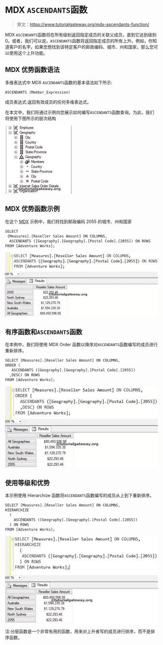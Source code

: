 # MDX `ASCENDANTS`函数

> 原文：<https://www.tutorialgateway.org/mdx-ascendants-function/>

MDX `ASCENDANTS`函数将在所有级别返回指定成员的关联父成员，直到它达到级别 0。或者，我们可以说，`ASCENDANTS`函数将返回指定成员的所有上升。例如，你知道客户的名字。如果您想找到该特定客户的邮政编码、城市、州和国家，那么您可以使用这个上升功能。

## MDX 优势函数语法

多维表达式中 MDX `ASCENDANTS`函数的基本语法如下所示:

```
ASCENDANTS (Member_Expression)
```

成员表达式:返回有效成员的任何多维表达式。

在本文中，我们将通过示例向您展示如何编写`ASCENDANTS`函数查询。为此，我们将使用下图所示的层次结构

![MDX ASCENDANTS FUNCTION](img/14ef2ee3db98ca9b7695977e3370cc44.png)

## MDX 优势函数示例

在这个 [MDX](https://www.tutorialgateway.org/mdx/) 示例中，我们将找到邮政编码 2055 的城市、州和国家

```
SELECT 
 [Measures].[Reseller Sales Amount] ON COLUMNS,
  ASCENDANTS ([Geography].[Geography].[Postal Code].[2055]) ON ROWS
FROM [Adventure Works];
```

![MDX ASCENDANTS FUNCTION 1](img/d11836c67b6da4561d246df0c78e9bb6.png)

## 有序函数和`ASCENDANTS`函数

在本例中，我们将使用 MDX Order 函数以降序对`ASCENDANTS`函数编写的成员进行重新排序。

```
SELECT [Measures].[Reseller Sales Amount] ON COLUMNS,
ORDER (
   ASCENDANTS ([Geography].[Geography].[Postal Code].[2055])
  ,DESC) ON ROWS
FROM [Adventure Works];
```

![MDX ASCENDANTS FUNCTION 2](img/2677a40f042a52953ff2d7a2271413fe.png)

## 使用等级和优势

本示例使用 Hierarchize 函数将`ASCENDANTS`函数编写的成员从上到下重新排序。

```
SELECT [Measures].[Reseller Sales Amount] ON COLUMNS,
HIERARCHIZE 
  (
    ASCENDANTS ([Geography].[Geography].[Postal Code].[2055])
  ) ON ROWS
FROM [Adventure Works];
```

![MDX ASCENDANTS FUNCTION 3](img/922ac4b925a71ca60cf30450a59d1cc9.png)

注:分层函数是一个非常有用的函数，用来对上升者写的成员进行排序，而不是排序函数。